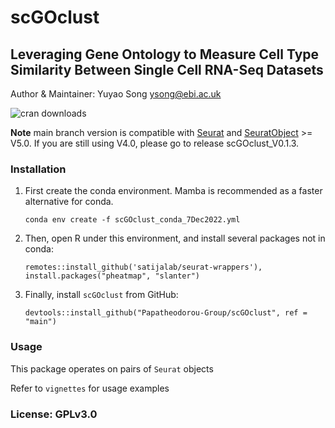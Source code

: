 # scGOclust
## Leveraging Gene Ontology to Measure Cell Type Similarity Between Single Cell RNA-Seq Datasets

Author & Maintainer: Yuyao Song <ysong@ebi.ac.uk>

![cran downloads](https://cranlogs.r-pkg.org/badges/grand-total/scGOclust)

**Note** main branch version is compatible with [Seurat](https://CRAN.R-project.org/package=Seurat) and [SeuratObject](https://CRAN.R-project.org/package=SeuratObject) >= V5.0. If you are still using V4.0, please go to release scGOclust_V0.1.3.

### Installation

1. First create the conda environment. Mamba is recommended as a faster alternative for conda.

    `conda env create -f scGOclust_conda_7Dec2022.yml`

2. Then, open R under this environment, and install several packages not in conda: 

    `remotes::install_github('satijalab/seurat-wrappers'), install.packages("pheatmap", "slanter")`

3. Finally, install `scGOclust` from GitHub: 
    
    `devtools::install_github("Papatheodorou-Group/scGOclust", ref = "main")`

### Usage

This package operates on pairs of `Seurat` objects

Refer to `vignettes` for usage examples

### License: GPLv3.0

